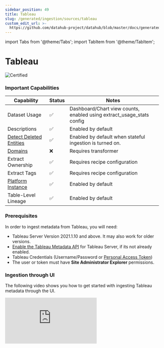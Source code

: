 ```yaml
---
sidebar_position: 49
title: Tableau
slug: /generated/ingestion/sources/tableau
custom_edit_url: >-
  https://github.com/datahub-project/datahub/blob/master/docs/generated/ingestion/sources/tableau.md
---
```


import Tabs from '@theme/Tabs';
import TabItem from '@theme/TabItem';

# Tableau

![Certified](https://img.shields.io/badge/support%20status-certified-brightgreen)

### Important Capabilities

| Capability                                                                                                 | Status | Notes                                                                 |
| ---------------------------------------------------------------------------------------------------------- | ------ | --------------------------------------------------------------------- |
| Dataset Usage                                                                                              | ✅     | Dashboard/Chart view counts, enabled using extract_usage_stats config |
| Descriptions                                                                                               | ✅     | Enabled by default                                                    |
| [Detect Deleted Entities](../../../../metadata-ingestion/docs/dev_guides/stateful.md#stale-entity-removal) | ✅     | Enabled by default when stateful ingestion is turned on.              |
| [Domains](../../../domains.md)                                                                             | ❌     | Requires transformer                                                  |
| Extract Ownership                                                                                          | ✅     | Requires recipe configuration                                         |
| Extract Tags                                                                                               | ✅     | Requires recipe configuration                                         |
| [Platform Instance](../../../platform-instances.md)                                                        | ✅     | Enabled by default                                                    |
| Table-Level Lineage                                                                                        | ✅     | Enabled by default                                                    |

### Prerequisites

In order to ingest metadata from Tableau, you will need:

- Tableau Server Version 2021.1.10 and above. It may also work for older versions.
- [Enable the Tableau Metadata API](https://help.tableau.com/current/api/metadata_api/en-us/docs/meta_api_start.html#enable-the-tableau-metadata-api-for-tableau-server) for Tableau Server, if its not already enabled.
- Tableau Credentials (Username/Password or [Personal Access Token](https://help.tableau.com/current/pro/desktop/en-us/useracct.htm#create-and-revoke-personal-access-tokens))
- The user or token must have **Site Administrator Explorer** permissions.

### Ingestion through UI

The following video shows you how to get started with ingesting Tableau metadata through the UI.

<div
  style={{
    position: "relative",
    paddingBottom: "57.692307692307686%",
    height: 0
  }}
>
  <iframe
    src="https://www.loom.com/embed/ef521c4e66564614a6ddde35dc3840f8"
    frameBorder={0}
    webkitallowfullscreen=""
    mozallowfullscreen=""
    allowFullScreen=""
    style={{
      position: "absolute",
      top: 0,
      left: 0,
      width: "100%",
      height: "100%"
    }}
  />
</div>

### Integration Details

This plugin extracts Sheets, Dashboards, Embedded and Published Data sources metadata within Workbooks in a given project
on a Tableau site. Tableau's GraphQL interface is used to extract metadata information. Queries used to extract metadata are located
in `metadata-ingestion/src/datahub/ingestion/source/tableau_common.py`

#### Concept Mapping

This ingestion source maps the following Source System Concepts to DataHub Concepts:

| Source Concept              | DataHub Concept                                               | Notes                             |
| --------------------------- | ------------------------------------------------------------- | --------------------------------- |
| `"Tableau"`                 | [Data Platform](../../metamodel/entities/dataPlatform.md)     |
| Project                     | [Container](../../metamodel/entities/container.md)            | SubType `"Project"`               |
| Embedded DataSource         | [Dataset](../../metamodel/entities/dataset.md)                | SubType `"Embedded Data Source"`  |
| Published DataSource        | [Dataset](../../metamodel/entities/dataset.md)                | SubType `"Published Data Source"` |
| Custom SQL Table            | [Dataset](../../metamodel/entities/dataset.md)                | SubTypes `"View"`, `"Custom SQL"` |
| Embedded or External Tables | [Dataset](../../metamodel/entities/dataset.md)                |                                   |
| Sheet                       | [Chart](../../metamodel/entities/chart.md)                    |                                   |
| Dashboard                   | [Dashboard](../../metamodel/entities/dashboard.md)            |                                   |
| User                        | [User (a.k.a CorpUser)](../../metamodel/entities/corpuser.md) | Optionally Extracted              |
| Workbook                    | [Container](../../metamodel/entities/container.md)            | SubType `"Workbook"`              |
| Tag                         | [Tag](../../metamodel/entities/tag.md)                        | Optionally Extracted              |

#### Lineage

Lineage is emitted as received from Tableau's metadata API for

- Sheets contained within a Dashboard
- Embedded or Published Data Sources depended on by a Sheet
- Published Data Sources upstream to Embedded datasource
- Tables upstream to Embedded or Published Data Source
- Custom SQL datasources upstream to Embedded or Published Data Source
- Tables upstream to Custom SQL Data Source

#### Caveats

- Tableau metadata API might return incorrect schema name for tables for some databases, leading to incorrect metadata in DataHub. This source attempts to extract correct schema from databaseTable's fully qualified name, wherever possible. Read [Using the databaseTable object in query](https://help.tableau.com/current/api/metadata_api/en-us/docs/meta_api_model.html#schema_attribute) for caveats in using schema attribute.

### Troubleshooting

### Why are only some workbooks/custom SQLs/published datasources ingested from the specified project?

This may happen when the Tableau API returns NODE_LIMIT_EXCEEDED error in response to metadata query and returns partial results with message "Showing partial results. , The request exceeded the ‘n’ node limit. Use pagination, additional filtering, or both in the query to adjust results." To resolve this, consider

- reducing the page size using the `page_size` config param in datahub recipe (Defaults to 10).
- increasing tableau configuration [metadata query node limit](https://help.tableau.com/current/server/en-us/cli_configuration-set_tsm.htm#metadata_nodelimit) to higher value.

### CLI based Ingestion

#### Install the Plugin

```shell
pip install 'acryl-datahub[tableau]'
```

### Starter Recipe

Check out the following recipe to get started with ingestion! See [below](#config-details) for full configuration options.

For general pointers on writing and running a recipe, see our [main recipe guide](../../../../metadata-ingestion/README.md#recipes).

```yaml
source:
  type: tableau
  config:
    # Coordinates
    connect_uri: https://prod-ca-a.online.tableau.com
    site: acryl
    platform_instance: acryl_instance
    project_pattern:
      ["^default$", "^Project 2$", "^/Project A/Nested Project B$"]

    # Credentials
    username: "${TABLEAU_USER}"
    password: "${TABLEAU_PASSWORD}"

    # Options
    ingest_tags: True
    ingest_owner: True
    default_schema_map:
      mydatabase: public
      anotherdatabase: anotherschema

sink:
  # sink configs
```

### Config Details

<Tabs>
                <TabItem value="options" label="Options" default>

Note that a `.` is used to denote nested fields in the YAML recipe.

<div className='config-table'>

| Field                                                                                                                                                                                                                                     | Description                                                                                                                                                                                                                                                                                                                                                                                                                                                                                                                                                                                                                                                                                                                                   |
| :---------------------------------------------------------------------------------------------------------------------------------------------------------------------------------------------------------------------------------------- | :-------------------------------------------------------------------------------------------------------------------------------------------------------------------------------------------------------------------------------------------------------------------------------------------------------------------------------------------------------------------------------------------------------------------------------------------------------------------------------------------------------------------------------------------------------------------------------------------------------------------------------------------------------------------------------------------------------------------------------------------- |
| <div className="path-line"><span className="path-main">connect_uri</span>&nbsp;<abbr title="Required">✅</abbr></div> <div className="type-name-line"><span className="type-name">string</span></div>                                     | Tableau host URL.                                                                                                                                                                                                                                                                                                                                                                                                                                                                                                                                                                                                                                                                                                                             |
| <div className="path-line"><span className="path-main">default_schema_map</span></div> <div className="type-name-line"><span className="type-name">object</span></div>                                                                    | Default schema to use when schema is not found. <div className="default-line default-line-with-docs">Default: <span className="default-value">&#123;&#125;</span></div>                                                                                                                                                                                                                                                                                                                                                                                                                                                                                                                                                                       |
| <div className="path-line"><span className="path-main">extract_column_level_lineage</span></div> <div className="type-name-line"><span className="type-name">boolean</span></div>                                                         | When enabled, extracts column-level lineage from Tableau Datasources <div className="default-line default-line-with-docs">Default: <span className="default-value">True</span></div>                                                                                                                                                                                                                                                                                                                                                                                                                                                                                                                                                          |
| <div className="path-line"><span className="path-main">extract_lineage_from_unsupported_custom_sql_queries</span></div> <div className="type-name-line"><span className="type-name">boolean</span></div>                                  | [Experimental] Whether to extract lineage from unsupported custom sql queries using SQL parsing <div className="default-line default-line-with-docs">Default: <span className="default-value">False</span></div>                                                                                                                                                                                                                                                                                                                                                                                                                                                                                                                              |
| <div className="path-line"><span className="path-main">extract_project_hierarchy</span></div> <div className="type-name-line"><span className="type-name">boolean</span></div>                                                            | Whether to extract entire project hierarchy for nested projects. <div className="default-line default-line-with-docs">Default: <span className="default-value">True</span></div>                                                                                                                                                                                                                                                                                                                                                                                                                                                                                                                                                              |
| <div className="path-line"><span className="path-main">extract_usage_stats</span></div> <div className="type-name-line"><span className="type-name">boolean</span></div>                                                                  | [experimental] Extract usage statistics for dashboards and charts. <div className="default-line default-line-with-docs">Default: <span className="default-value">False</span></div>                                                                                                                                                                                                                                                                                                                                                                                                                                                                                                                                                           |
| <div className="path-line"><span className="path-main">ingest_embed_url</span></div> <div className="type-name-line"><span className="type-name">boolean</span></div>                                                                     | Ingest a URL to render an embedded Preview of assets within Tableau. <div className="default-line default-line-with-docs">Default: <span className="default-value">False</span></div>                                                                                                                                                                                                                                                                                                                                                                                                                                                                                                                                                         |
| <div className="path-line"><span className="path-main">ingest_external_links_for_charts</span></div> <div className="type-name-line"><span className="type-name">boolean</span></div>                                                     | Ingest a URL to link out to from charts. <div className="default-line default-line-with-docs">Default: <span className="default-value">True</span></div>                                                                                                                                                                                                                                                                                                                                                                                                                                                                                                                                                                                      |
| <div className="path-line"><span className="path-main">ingest_external_links_for_dashboards</span></div> <div className="type-name-line"><span className="type-name">boolean</span></div>                                                 | Ingest a URL to link out to from dashboards. <div className="default-line default-line-with-docs">Default: <span className="default-value">True</span></div>                                                                                                                                                                                                                                                                                                                                                                                                                                                                                                                                                                                  |
| <div className="path-line"><span className="path-main">ingest_owner</span></div> <div className="type-name-line"><span className="type-name">boolean</span></div>                                                                         | Ingest Owner from source. This will override Owner info entered from UI <div className="default-line default-line-with-docs">Default: <span className="default-value">False</span></div>                                                                                                                                                                                                                                                                                                                                                                                                                                                                                                                                                      |
| <div className="path-line"><span className="path-main">ingest_tables_external</span></div> <div className="type-name-line"><span className="type-name">boolean</span></div>                                                               | Ingest details for tables external to (not embedded in) tableau as entities. <div className="default-line default-line-with-docs">Default: <span className="default-value">False</span></div>                                                                                                                                                                                                                                                                                                                                                                                                                                                                                                                                                 |
| <div className="path-line"><span className="path-main">ingest_tags</span></div> <div className="type-name-line"><span className="type-name">boolean</span></div>                                                                          | Ingest Tags from source. This will override Tags entered from UI <div className="default-line default-line-with-docs">Default: <span className="default-value">False</span></div>                                                                                                                                                                                                                                                                                                                                                                                                                                                                                                                                                             |
| <div className="path-line"><span className="path-main">page_size</span></div> <div className="type-name-line"><span className="type-name">integer</span></div>                                                                            | [advanced] Number of metadata objects (e.g. CustomSQLTable, PublishedDatasource, etc) to query at a time using the Tableau API. <div className="default-line default-line-with-docs">Default: <span className="default-value">10</span></div>                                                                                                                                                                                                                                                                                                                                                                                                                                                                                                 |
| <div className="path-line"><span className="path-main">password</span></div> <div className="type-name-line"><span className="type-name">string</span></div>                                                                              | Tableau password, must be set if authenticating using username/password.                                                                                                                                                                                                                                                                                                                                                                                                                                                                                                                                                                                                                                                                      |
| <div className="path-line"><span className="path-main">platform_instance</span></div> <div className="type-name-line"><span className="type-name">string</span></div>                                                                     | The instance of the platform that all assets produced by this recipe belong to                                                                                                                                                                                                                                                                                                                                                                                                                                                                                                                                                                                                                                                                |
| <div className="path-line"><span className="path-main">platform_instance_map</span></div> <div className="type-name-line"><span className="type-name">map(str,string)</span></div>                                                        |                                                                                                                                                                                                                                                                                                                                                                                                                                                                                                                                                                                                                                                                                                                                               |
| <div className="path-line"><span className="path-main">project_path_separator</span></div> <div className="type-name-line"><span className="type-name">string</span></div>                                                                | The separator used for the project_pattern field between project names. By default, we use a slash. You can change this if your Tableau projects contain slashes in their names, and you'd like to filter by project. <div className="default-line default-line-with-docs">Default: <span className="default-value">/</span></div>                                                                                                                                                                                                                                                                                                                                                                                                            |
| <div className="path-line"><span className="path-main">projects</span></div> <div className="type-name-line"><span className="type-name">array(string)</span></div>                                                                       |                                                                                                                                                                                                                                                                                                                                                                                                                                                                                                                                                                                                                                                                                                                                               |
| <div className="path-line"><span className="path-main">site</span></div> <div className="type-name-line"><span className="type-name">string</span></div>                                                                                  | Tableau Site. Always required for Tableau Online. Use emptystring to connect with Default site on Tableau Server. <div className="default-line default-line-with-docs">Default: <span className="default-value"></span></div>                                                                                                                                                                                                                                                                                                                                                                                                                                                                                                                 |
| <div className="path-line"><span className="path-main">ssl_verify</span></div> <div className="type-name-line"><span className="type-name">One of boolean, string</span></div>                                                            | Whether to verify SSL certificates. If using self-signed certificates, set to false or provide the path to the .pem certificate bundle. <div className="default-line default-line-with-docs">Default: <span className="default-value">True</span></div>                                                                                                                                                                                                                                                                                                                                                                                                                                                                                       |
| <div className="path-line"><span className="path-main">token_name</span></div> <div className="type-name-line"><span className="type-name">string</span></div>                                                                            | Tableau token name, must be set if authenticating using a personal access token.                                                                                                                                                                                                                                                                                                                                                                                                                                                                                                                                                                                                                                                              |
| <div className="path-line"><span className="path-main">token_value</span></div> <div className="type-name-line"><span className="type-name">string</span></div>                                                                           | Tableau token value, must be set if authenticating using a personal access token.                                                                                                                                                                                                                                                                                                                                                                                                                                                                                                                                                                                                                                                             |
| <div className="path-line"><span className="path-main">username</span></div> <div className="type-name-line"><span className="type-name">string</span></div>                                                                              | Tableau username, must be set if authenticating using username/password.                                                                                                                                                                                                                                                                                                                                                                                                                                                                                                                                                                                                                                                                      |
| <div className="path-line"><span className="path-main">workbook_page_size</span></div> <div className="type-name-line"><span className="type-name">integer</span></div>                                                                   | [advanced] Number of workbooks to query at a time using the Tableau API. <div className="default-line default-line-with-docs">Default: <span className="default-value">1</span></div>                                                                                                                                                                                                                                                                                                                                                                                                                                                                                                                                                         |
| <div className="path-line"><span className="path-main">env</span></div> <div className="type-name-line"><span className="type-name">string</span></div>                                                                                   | Environment to use in namespace when constructing URNs. <div className="default-line default-line-with-docs">Default: <span className="default-value">PROD</span></div>                                                                                                                                                                                                                                                                                                                                                                                                                                                                                                                                                                       |
| <div className="path-line"><span className="path-main">lineage_overrides</span></div> <div className="type-name-line"><span className="type-name">TableauLineageOverrides</span></div>                                                    | Mappings to change generated dataset urns. Use only if you really know what you are doing.                                                                                                                                                                                                                                                                                                                                                                                                                                                                                                                                                                                                                                                    |
| <div className="path-line"><span className="path-prefix">lineage_overrides.</span><span className="path-main">database_override_map</span></div> <div className="type-name-line"><span className="type-name">map(str,string)</span></div> |                                                                                                                                                                                                                                                                                                                                                                                                                                                                                                                                                                                                                                                                                                                                               |
| <div className="path-line"><span className="path-prefix">lineage_overrides.</span><span className="path-main">platform_override_map</span></div> <div className="type-name-line"><span className="type-name">map(str,string)</span></div> |                                                                                                                                                                                                                                                                                                                                                                                                                                                                                                                                                                                                                                                                                                                                               |
| <div className="path-line"><span className="path-main">project_pattern</span></div> <div className="type-name-line"><span className="type-name">AllowDenyPattern</span></div>                                                             | Filter for specific Tableau projects. For example, use 'My Project' to ingest a root-level Project with name 'My Project', or 'My Project/Nested Project' to ingest a nested Project with name 'Nested Project'. By default, all Projects nested inside a matching Project will be included in ingestion. You can both allow and deny projects based on their name using their name, or a Regex pattern. Deny patterns always take precedence over allow patterns. By default, all projects will be ingested. <div className="default-line default-line-with-docs">Default: <span className="default-value">&#123;&#x27;allow&#x27;: &#91;&#x27;.\*&#x27;&#93;, &#x27;deny&#x27;: &#91;&#93;, &#x27;ignoreCase&#x27;: True&#125;</span></div> |
| <div className="path-line"><span className="path-prefix">project_pattern.</span><span className="path-main">allow</span></div> <div className="type-name-line"><span className="type-name">array(string)</span></div>                     |                                                                                                                                                                                                                                                                                                                                                                                                                                                                                                                                                                                                                                                                                                                                               |
| <div className="path-line"><span className="path-prefix">project_pattern.</span><span className="path-main">deny</span></div> <div className="type-name-line"><span className="type-name">array(string)</span></div>                      |                                                                                                                                                                                                                                                                                                                                                                                                                                                                                                                                                                                                                                                                                                                                               |
| <div className="path-line"><span className="path-prefix">project_pattern.</span><span className="path-main">ignoreCase</span></div> <div className="type-name-line"><span className="type-name">boolean</span></div>                      | Whether to ignore case sensitivity during pattern matching. <div className="default-line default-line-with-docs">Default: <span className="default-value">True</span></div>                                                                                                                                                                                                                                                                                                                                                                                                                                                                                                                                                                   |
| <div className="path-line"><span className="path-main">stateful_ingestion</span></div> <div className="type-name-line"><span className="type-name">StatefulStaleMetadataRemovalConfig</span></div>                                        | Base specialized config for Stateful Ingestion with stale metadata removal capability.                                                                                                                                                                                                                                                                                                                                                                                                                                                                                                                                                                                                                                                        |
| <div className="path-line"><span className="path-prefix">stateful_ingestion.</span><span className="path-main">enabled</span></div> <div className="type-name-line"><span className="type-name">boolean</span></div>                      | The type of the ingestion state provider registered with datahub. <div className="default-line default-line-with-docs">Default: <span className="default-value">False</span></div>                                                                                                                                                                                                                                                                                                                                                                                                                                                                                                                                                            |
| <div className="path-line"><span className="path-prefix">stateful_ingestion.</span><span className="path-main">remove_stale_metadata</span></div> <div className="type-name-line"><span className="type-name">boolean</span></div>        | Soft-deletes the entities present in the last successful run but missing in the current run with stateful_ingestion enabled. <div className="default-line default-line-with-docs">Default: <span className="default-value">True</span></div>                                                                                                                                                                                                                                                                                                                                                                                                                                                                                                  |

</div>
</TabItem>
<TabItem value="schema" label="Schema">

The [JSONSchema](https://json-schema.org/) for this configuration is inlined below.

```javascript
{
  "title": "TableauConfig",
  "description": "Any non-Dataset source that produces lineage to Datasets should inherit this class.\ne.g. Orchestrators, Pipelines, BI Tools etc.",
  "type": "object",
  "properties": {
    "connect_uri": {
      "title": "Connect Uri",
      "description": "Tableau host URL.",
      "type": "string"
    },
    "username": {
      "title": "Username",
      "description": "Tableau username, must be set if authenticating using username/password.",
      "type": "string"
    },
    "password": {
      "title": "Password",
      "description": "Tableau password, must be set if authenticating using username/password.",
      "type": "string"
    },
    "token_name": {
      "title": "Token Name",
      "description": "Tableau token name, must be set if authenticating using a personal access token.",
      "type": "string"
    },
    "token_value": {
      "title": "Token Value",
      "description": "Tableau token value, must be set if authenticating using a personal access token.",
      "type": "string"
    },
    "site": {
      "title": "Site",
      "description": "Tableau Site. Always required for Tableau Online. Use emptystring to connect with Default site on Tableau Server.",
      "default": "",
      "type": "string"
    },
    "platform_instance": {
      "title": "Platform Instance",
      "description": "The instance of the platform that all assets produced by this recipe belong to",
      "type": "string"
    },
    "ssl_verify": {
      "title": "Ssl Verify",
      "description": "Whether to verify SSL certificates. If using self-signed certificates, set to false or provide the path to the .pem certificate bundle.",
      "default": true,
      "anyOf": [
        {
          "type": "boolean"
        },
        {
          "type": "string"
        }
      ]
    },
    "extract_column_level_lineage": {
      "title": "Extract Column Level Lineage",
      "description": "When enabled, extracts column-level lineage from Tableau Datasources",
      "default": true,
      "type": "boolean"
    },
    "env": {
      "title": "Env",
      "description": "Environment to use in namespace when constructing URNs.",
      "default": "PROD",
      "type": "string"
    },
    "stateful_ingestion": {
      "$ref": "#/definitions/StatefulStaleMetadataRemovalConfig"
    },
    "platform_instance_map": {
      "title": "Platform Instance Map",
      "description": "A holder for platform -> platform_instance mappings to generate correct dataset urns",
      "type": "object",
      "additionalProperties": {
        "type": "string"
      }
    },
    "projects": {
      "title": "Projects",
      "description": "[deprecated] Use project_pattern instead. List of tableau projects ",
      "default": [
        "default"
      ],
      "type": "array",
      "items": {
        "type": "string"
      }
    },
    "project_pattern": {
      "title": "Project Pattern",
      "description": "Filter for specific Tableau projects. For example, use 'My Project' to ingest a root-level Project with name 'My Project', or 'My Project/Nested Project' to ingest a nested Project with name 'Nested Project'. By default, all Projects nested inside a matching Project will be included in ingestion. You can both allow and deny projects based on their name using their name, or a Regex pattern. Deny patterns always take precedence over allow patterns. By default, all projects will be ingested.",
      "default": {
        "allow": [
          ".*"
        ],
        "deny": [],
        "ignoreCase": true
      },
      "allOf": [
        {
          "$ref": "#/definitions/AllowDenyPattern"
        }
      ]
    },
    "project_path_separator": {
      "title": "Project Path Separator",
      "description": "The separator used for the project_pattern field between project names. By default, we use a slash. You can change this if your Tableau projects contain slashes in their names, and you'd like to filter by project.",
      "default": "/",
      "type": "string"
    },
    "default_schema_map": {
      "title": "Default Schema Map",
      "description": "Default schema to use when schema is not found.",
      "default": {},
      "type": "object"
    },
    "ingest_tags": {
      "title": "Ingest Tags",
      "description": "Ingest Tags from source. This will override Tags entered from UI",
      "default": false,
      "type": "boolean"
    },
    "ingest_owner": {
      "title": "Ingest Owner",
      "description": "Ingest Owner from source. This will override Owner info entered from UI",
      "default": false,
      "type": "boolean"
    },
    "ingest_tables_external": {
      "title": "Ingest Tables External",
      "description": "Ingest details for tables external to (not embedded in) tableau as entities.",
      "default": false,
      "type": "boolean"
    },
    "page_size": {
      "title": "Page Size",
      "description": "[advanced] Number of metadata objects (e.g. CustomSQLTable, PublishedDatasource, etc) to query at a time using the Tableau API.",
      "default": 10,
      "type": "integer"
    },
    "workbook_page_size": {
      "title": "Workbook Page Size",
      "description": "[advanced] Number of workbooks to query at a time using the Tableau API.",
      "default": 1,
      "type": "integer"
    },
    "lineage_overrides": {
      "title": "Lineage Overrides",
      "description": "Mappings to change generated dataset urns. Use only if you really know what you are doing.",
      "allOf": [
        {
          "$ref": "#/definitions/TableauLineageOverrides"
        }
      ]
    },
    "extract_usage_stats": {
      "title": "Extract Usage Stats",
      "description": "[experimental] Extract usage statistics for dashboards and charts.",
      "default": false,
      "type": "boolean"
    },
    "ingest_embed_url": {
      "title": "Ingest Embed Url",
      "description": "Ingest a URL to render an embedded Preview of assets within Tableau.",
      "default": false,
      "type": "boolean"
    },
    "ingest_external_links_for_dashboards": {
      "title": "Ingest External Links For Dashboards",
      "description": "Ingest a URL to link out to from dashboards.",
      "default": true,
      "type": "boolean"
    },
    "ingest_external_links_for_charts": {
      "title": "Ingest External Links For Charts",
      "description": "Ingest a URL to link out to from charts.",
      "default": true,
      "type": "boolean"
    },
    "extract_project_hierarchy": {
      "title": "Extract Project Hierarchy",
      "description": "Whether to extract entire project hierarchy for nested projects.",
      "default": true,
      "type": "boolean"
    },
    "extract_lineage_from_unsupported_custom_sql_queries": {
      "title": "Extract Lineage From Unsupported Custom Sql Queries",
      "description": "[Experimental] Whether to extract lineage from unsupported custom sql queries using SQL parsing",
      "default": false,
      "type": "boolean"
    }
  },
  "required": [
    "connect_uri"
  ],
  "additionalProperties": false,
  "definitions": {
    "DynamicTypedStateProviderConfig": {
      "title": "DynamicTypedStateProviderConfig",
      "type": "object",
      "properties": {
        "type": {
          "title": "Type",
          "description": "The type of the state provider to use. For DataHub use `datahub`",
          "type": "string"
        },
        "config": {
          "title": "Config",
          "description": "The configuration required for initializing the state provider. Default: The datahub_api config if set at pipeline level. Otherwise, the default DatahubClientConfig. See the defaults (https://github.com/datahub-project/datahub/blob/master/metadata-ingestion/src/datahub/ingestion/graph/client.py#L19)."
        }
      },
      "required": [
        "type"
      ],
      "additionalProperties": false
    },
    "StatefulStaleMetadataRemovalConfig": {
      "title": "StatefulStaleMetadataRemovalConfig",
      "description": "Base specialized config for Stateful Ingestion with stale metadata removal capability.",
      "type": "object",
      "properties": {
        "enabled": {
          "title": "Enabled",
          "description": "The type of the ingestion state provider registered with datahub.",
          "default": false,
          "type": "boolean"
        },
        "remove_stale_metadata": {
          "title": "Remove Stale Metadata",
          "description": "Soft-deletes the entities present in the last successful run but missing in the current run with stateful_ingestion enabled.",
          "default": true,
          "type": "boolean"
        }
      },
      "additionalProperties": false
    },
    "AllowDenyPattern": {
      "title": "AllowDenyPattern",
      "description": "A class to store allow deny regexes",
      "type": "object",
      "properties": {
        "allow": {
          "title": "Allow",
          "description": "List of regex patterns to include in ingestion",
          "default": [
            ".*"
          ],
          "type": "array",
          "items": {
            "type": "string"
          }
        },
        "deny": {
          "title": "Deny",
          "description": "List of regex patterns to exclude from ingestion.",
          "default": [],
          "type": "array",
          "items": {
            "type": "string"
          }
        },
        "ignoreCase": {
          "title": "Ignorecase",
          "description": "Whether to ignore case sensitivity during pattern matching.",
          "default": true,
          "type": "boolean"
        }
      },
      "additionalProperties": false
    },
    "TableauLineageOverrides": {
      "title": "TableauLineageOverrides",
      "type": "object",
      "properties": {
        "platform_override_map": {
          "title": "Platform Override Map",
          "description": "A holder for platform -> platform mappings to generate correct dataset urns",
          "type": "object",
          "additionalProperties": {
            "type": "string"
          }
        },
        "database_override_map": {
          "title": "Database Override Map",
          "description": "A holder for database -> database mappings to generate correct dataset urns",
          "type": "object",
          "additionalProperties": {
            "type": "string"
          }
        }
      },
      "additionalProperties": false
    }
  }
}
```

</TabItem>
</Tabs>

### Code Coordinates

- Class Name: `datahub.ingestion.source.tableau.TableauSource`
- Browse on [GitHub](https://github.com/datahub-project/datahub/blob/master/metadata-ingestion/src/datahub/ingestion/source/tableau.py)

<h2>Questions</h2>

If you've got any questions on configuring ingestion for Tableau, feel free to ping us on [our Slack](https://slack.datahubproject.io).
